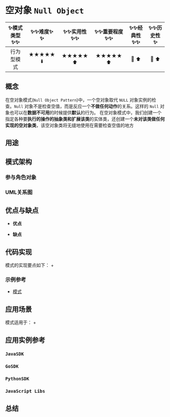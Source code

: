 # 空对象 `Null Object`

| :sparkles:模式类型:sparkles::sparkles:|:sparkles::sparkles:难度:sparkles:  :sparkles: | :sparkles::sparkles:实用性:sparkles::sparkles: | :sparkles::sparkles:重要程度:sparkles::sparkles: |  :sparkles::sparkles:经典性:sparkles::sparkles: | :sparkles::sparkles:历史性:sparkles: |
| :----------------------------------------: | :-----------------------------------------------: | :-------------------------------------------------: | :----------------------------------------------------: | :--------------------------------------------------: | :--------------------------------------: |
|                 行为型模式                           |                ★★★★★ :arrow_down:                 |                  ★★★★★ :arrow_up:                   |                    ★★★★★ :arrow_up:                    |              :green_heart:  :arrow_up:               |        :green_heart:  :arrow_up:         |

## 概念
在空对象模式(`Null Object Pattern`)中，一个空对象取代 `NULL` 对象实例的检查。`Null` 对象不是检查空值，而是反应一个**不做任何动作**的关系。这样的 `Null` 对象也可以在**数据不可用**的时候提供**默认**的行为。
在空对象模式中，我们创建一个指定各种要**执行的操作的抽象类和扩展该类**的实体类，还创建一个**未对该类做任何实现的空对象类**，该空对象类将无缝地使用在需要检查空值的地方


## 用途


## 模式架构



### 参与角色对象



### UML关系图



## 优点与缺点
+ **优点**

+ **缺点**


## 代码实现
模式的实现要点如下：
+

### 示例参考
+ [模式](./java/io/github/hooj0/)

## 应用场景
模式适用于：
+

## 应用实例参考

### `JavaSDK` 

### `GoSDK`

### `PythonSDK`

### `JavaScript Libs`


## 总结